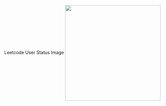 Leetcode User Status Image
<img src="https://clone-phi-two.vercel.app/leetcode/_Ravi-2022" align="center" height="300" width="300">
